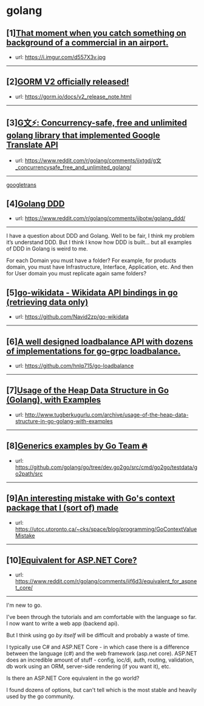 # golang
## [1][That moment when you catch something on background of a commercial in an airport.](https://www.reddit.com/r/golang/comments/ijgldp/that_moment_when_you_catch_something_on/)
- url: https://i.imgur.com/d557X3v.jpg
---

## [2][GORM V2 officially released!](https://www.reddit.com/r/golang/comments/ijlhiw/gorm_v2_officially_released/)
- url: https://gorm.io/docs/v2_release_note.html
---

## [3][G文⚡️: Concurrency-safe, free and unlimited golang library that implemented Google Translate API](https://www.reddit.com/r/golang/comments/ijxtgd/g文_concurrencysafe_free_and_unlimited_golang/)
- url: https://www.reddit.com/r/golang/comments/ijxtgd/g文_concurrencysafe_free_and_unlimited_golang/
---
[googletrans](https://github.com/mind1949/googletrans)
## [4][Golang DDD](https://www.reddit.com/r/golang/comments/ijbotw/golang_ddd/)
- url: https://www.reddit.com/r/golang/comments/ijbotw/golang_ddd/
---
I have a question about DDD and Golang. Well to be fair, I think my problem it’s understand DDD. But I think I know how DDD is built... but all examples of DDD in Golang is weird to me. 

For each Domain you must have a folder? For example, for products domain, you must have Infrastructure, Interface, Application, etc. And then for User domain you must replicate again same folders?
## [5][go-wikidata - Wikidata API bindings in go (retrieving data only)](https://www.reddit.com/r/golang/comments/ijdw5z/gowikidata_wikidata_api_bindings_in_go_retrieving/)
- url: https://github.com/Navid2zp/go-wikidata
---

## [6][A well designed loadbalance API with dozens of implementations for go-grpc loadbalance.](https://www.reddit.com/r/golang/comments/ijohng/a_well_designed_loadbalance_api_with_dozens_of/)
- url: https://github.com/hnlq715/go-loadbalance
---

## [7][Usage of the Heap Data Structure in Go (Golang), with Examples](https://www.reddit.com/r/golang/comments/ijkflo/usage_of_the_heap_data_structure_in_go_golang/)
- url: http://www.tugberkugurlu.com/archive/usage-of-the-heap-data-structure-in-go-golang-with-examples
---

## [8][Generics examples by Go Team 🔥️](https://www.reddit.com/r/golang/comments/iiuhc1/generics_examples_by_go_team/)
- url: https://github.com/golang/go/tree/dev.go2go/src/cmd/go2go/testdata/go2path/src
---

## [9][An interesting mistake with Go's context package that I (sort of) made](https://www.reddit.com/r/golang/comments/ijjlx3/an_interesting_mistake_with_gos_context_package/)
- url: https://utcc.utoronto.ca/~cks/space/blog/programming/GoContextValueMistake
---

## [10][Equivalent for ASP.NET Core?](https://www.reddit.com/r/golang/comments/ijf6d3/equivalent_for_aspnet_core/)
- url: https://www.reddit.com/r/golang/comments/ijf6d3/equivalent_for_aspnet_core/
---
I'm new to go.

I've been through the tutorials and am comfortable with the language so far. I now want to write a web app (backend api).

But I think using go *by itself* will be difficult and probably a waste of time.

I typically use C# and ASP.NET Core - in which case there is a difference between the language (c#) and the web framework (asp.net core). ASP.NET does an incredible amount of stuff - config, ioc/di, auth, routing, validation, db work using an ORM, server-side rendering (if you want it), etc.

Is there an ASP.NET Core equivalent in the go world?

I found dozens of options, but can't tell which is the most stable and heavily used by the go community.
